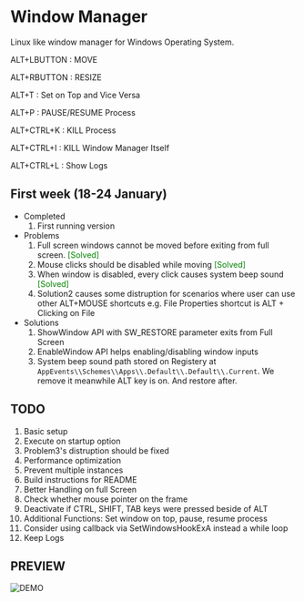# Window Manager

Linux like window manager for Windows Operating System. 

ALT+LBUTTON : MOVE

ALT+RBUTTON : RESIZE

ALT+T : Set on Top and Vice Versa

ALT+P : PAUSE/RESUME Process 

ALT+CTRL+K : KILL Process

ALT+CTRL+I : KILL Window Manager Itself

ALT+CTRL+L : Show Logs



## First week (18-24 January)
- Completed 
    1. First running version
- Problems
    1. Full screen windows cannot be moved before exiting from full screen.  <span style="color:green"> [Solved]</span>
    2. Mouse clicks should be disabled while moving <span style="color:green"> [Solved]</span>
    3. When window is disabled, every click causes system beep sound <span style="color:green"> [Solved]</span>
    4. Solution2 causes some distruption for scenarios where user can use other ALT+MOUSE shortcuts e.g. File Properties shortcut is ALT + Clicking on File
- Solutions
    1. ShowWindow API with SW_RESTORE parameter exits from Full Screen
    2. EnableWindow API helps enabling/disabling window inputs
    3. System beep sound path stored on Registery at `AppEvents\\Schemes\\Apps\\.Default\\.Default\\.Current`. We remove it meanwhile ALT key is on. And restore after.

## TODO
1. Basic setup
2. Execute on startup option
3. Problem3's distruption should be fixed
4. Performance optimization
5. Prevent multiple instances
6. Build instructions for README
7. Better Handling on full Screen
8. Check whether mouse pointer on the frame
9. Deactivate if CTRL, SHIFT, TAB keys were pressed beside of ALT
10. Additional Functions: Set window on top, pause, resume process 
11. Consider using callback via SetWindowsHookExA instead a while loop
12. Keep Logs

## PREVIEW
![DEMO](a.gif)